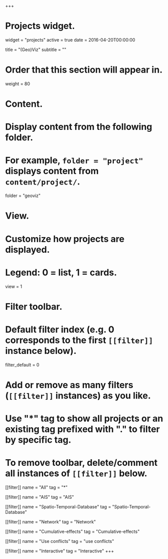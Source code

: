 +++
# Projects widget.
widget = "projects"
active = true
date = 2016-04-20T00:00:00

title = "(Geo)Viz"
subtitle = ""

# Order that this section will appear in.
weight = 80

# Content.
# Display content from the following folder.
# For example, `folder = "project"` displays content from `content/project/`.
folder = "geoviz"

# View.
# Customize how projects are displayed.
# Legend: 0 = list, 1 = cards.
view = 1

# Filter toolbar.

# Default filter index (e.g. 0 corresponds to the first `[[filter]]` instance below).
filter_default = 0

# Add or remove as many filters (`[[filter]]` instances) as you like.
# Use "*" tag to show all projects or an existing tag prefixed with "." to filter by specific tag.
# To remove toolbar, delete/comment all instances of `[[filter]]` below.
[[filter]]
  name = "All"
  tag = "*"

[[filter]]
  name = "AIS"
  tag = "AIS"

[[filter]]
  name = "Spatio-Temporal-Database"
  tag = "Spatio-Temporal-Database"
  
[[filter]]
  name = "Network"
  tag = "Network"  

[[filter]]
  name = "Cumulative-effects"
  tag = "Cumulative-effects"

[[filter]]
  name = "Use conflicts"
  tag = "use conflicts"

[[filter]]
  name = "Interactive"
  tag = "Interactive"
+++

